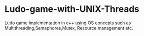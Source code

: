 # Ludo-game-with-UNIX-Threads
Ludo game implementation in c++ using OS concepts such as Multithreading,Semaphores,Mutex, Resource management etc.